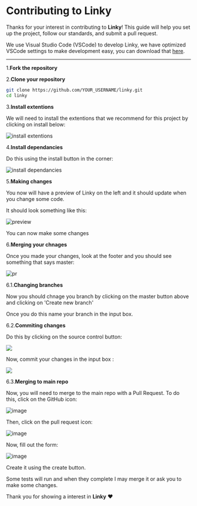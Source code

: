 # Contributing to Linky

Thanks for your interest in contributing to **Linky**! This guide will help you set up the project, follow our standards, and submit a pull request.

We use Visual Studio Code (VSCode) to develop Linky, we have optimized VSCode settings to make development easy, you can download that [here](https://code.visualstudio.com/Download).

---
1.**Fork the repository**

2.**Clone your repository**
   
   ```bash
   git clone https://github.com/YOUR_USERNAME/linky.git
   cd linky
   ```

3.**Install extentions**

   
We will need to install the extentions that we recommend for this project by clicking on install below: 

![install extentions](https://github.com/user-attachments/assets/77c516a5-7cc6-4c4d-a9af-a31df53678dd)

4.**Install dependancies**

Do this using the install button in the corner:

![install dependancies](https://github.com/user-attachments/assets/a077b71c-e823-4191-94a7-e8576b55ae7f)


5.**Making changes**

You now will have a preview of Linky on the left and it should update when you change some code.

It should look something like this:

![preview](https://github.com/user-attachments/assets/879b23d1-e012-489c-bc32-9545b9a57c6b)

You can now make some changes


6.**Merging your chnages**

Once you made your changes, look at the footer and you should see something that says master: 

![pr](https://github.com/user-attachments/assets/909f8110-cf2d-45be-b725-3378a9ae20d0)

6.1.**Changing branches**

Now you should chnage you branch by clicking on the master button above and clicking on 'Create new branch'

Once you do this name your branch in the input box.

6.2.**Commiting changes**

Do this by clicking on the source control button:

![](https://github.com/user-attachments/assets/d0901e07-2a5f-4c93-9b28-26c73c1ac79b)

Now, commit your changes in the input box :

![](https://github.com/user-attachments/assets/e320aa21-2e9e-4468-8671-0af8ef012159)

6.3.**Merging to main repo**

Now, you will need to merge to the main repo with a Pull Request. To do this, click on the GitHub icon:

![image](https://github.com/user-attachments/assets/993da161-05c0-4381-87a4-a83ca26754c0)

Then, click on the pull request icon: 


![image](https://github.com/user-attachments/assets/44757027-5d33-44e4-aa61-f4a28d39cd92)


Now, fill out the form:


![image](https://github.com/user-attachments/assets/4f296798-c1bf-4583-b25d-4e06737ded4e)


Create it using the create button.
   
Some tests will run and when they complete I may merge it or ask you to make some changes.

Thank you for showing a interest in **Linky** ❤️
   
